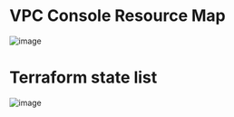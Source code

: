 # VPC Console Resource Map
![image](https://github.com/user-attachments/assets/0320bdab-18ac-4e98-86f1-6f6fedefbdb7)

# Terraform state list
![image](https://github.com/user-attachments/assets/384c56aa-3197-4f45-9038-1a82ab0a40a7)


